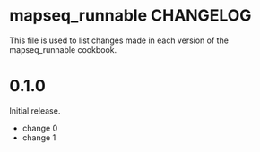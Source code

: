 # mapseq_runnable CHANGELOG

This file is used to list changes made in each version of the mapseq_runnable cookbook.

# 0.1.0

Initial release.

- change 0
- change 1

